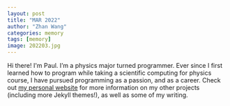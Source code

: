 ```yaml
---
layout: post
title: "MAR 2022"
author: "Zhan Wang"
categories: memory
tags: [memory]
image: 202203.jpg
---
```


Hi there! I'm Paul. I’m a physics major turned programmer. Ever since I first learned how to program while taking a scientific computing for physics course, I have pursued programming as a passion, and as a career. Check out [my personal website](https://www.lenpaul.com/) for more information on my other projects (including more Jekyll themes!), as well as some of my writing.
